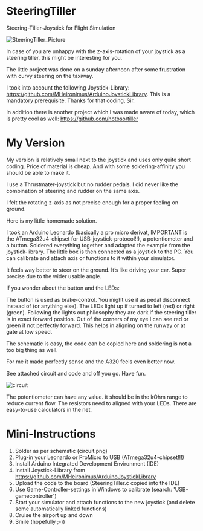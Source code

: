 # SteeringTiller
Steering-Tiller-Joystick for Flight Simulation

![SteeringTiller_Picture](https://user-images.githubusercontent.com/49068518/112122608-c0d37f80-8bc0-11eb-8767-a4eb0d6473c1.png)

In case of you are unhappy with the z-axis-rotation of your joystick as a steering tiller, this might be interesting for you.

The little project was done on a sunday afternoon after some frustration with curvy steering on the taxiway.

I took into account the following Joystick-Library: https://github.com/MHeironimus/ArduinoJoystickLibrary.
This is a mandatory prerequisite. Thanks for that coding, Sir.

In addition there is another project which I was made aware of today, which is pretty cool as well: https://github.com/hotbso/tiller

# My Version
My version is relatively small next to the joystick and uses only quite short coding. Price of material is cheap. And with some soldering-affinity you should be able to make it.

I use a Thrustmater-joystick but no rudder pedals. I did never like the combination of steering and rudder on the same axis.

I felt the rotating z-axis as not precise enough for a proper feeling on ground.

Here is my little homemade solution.

I took an Arduino Leonardo (basically a pro micro derivat, IMPORTANT is the ATmega32u4-chipset for USB-joystick-protocol!!), a potentiometer and a button. Soldered everything together and adapted the example from the joystick-library. The little box is then connected as a joystick to the PC. You can calibrate and attach axis or functions to it within your simulator.

It feels way better to steer on the ground. It’s like driving your car. Super precise due to the wider usable angle.

If you wonder about the button and the LEDs:

The button is used as brake-control. You might use it as pedal disconnect instead of (or anything else).
The LEDs light up if turned to left (red) or right (green). Following the lights out philosophy they are dark if the steering tiller is in exact forward position. Out of the corners of my eye I can see red or green if not perfectly forward. This helps in aligning on the runway or at gate at low speed.

The schematic is easy, the code can be copied here and soldering is not a too big thing as well.

For me it made perfectly sense and the A320 feels even better now.

See attached circuit and code and off you go.
Have fun.

![circuit](https://user-images.githubusercontent.com/49068518/112126673-faa68500-8bc4-11eb-9324-812d3a93325c.png)

The potentiometer can have any value. it should be in the kOhm range to reduce current flow.
The resistors need to aligned with your LEDs. There are easy-to-use calculators in the net.

# Mini-Instructions

1. Solder as per schematic (circuit.png)
2. Plug-in your Leonardo or ProMicro to USB (ATmega32u4-chipset!!!)
3. Install Arduino Integrated Development Environment (IDE)
4. Install Joystick-Library from https://github.com/MHeironimus/ArduinoJoystickLibrary
5. Upload the code to the board (SteeringTiller.c copied into the IDE)
6. Use Game-Controller-settings in Windows to calibrate (search: 'USB-gamecontroller')
7. Start your simulator and attach functions to the new joystick (and delete some automatically linked functions)
8. Cruise the airport up and down
9. Smile (hopefully ;-))
